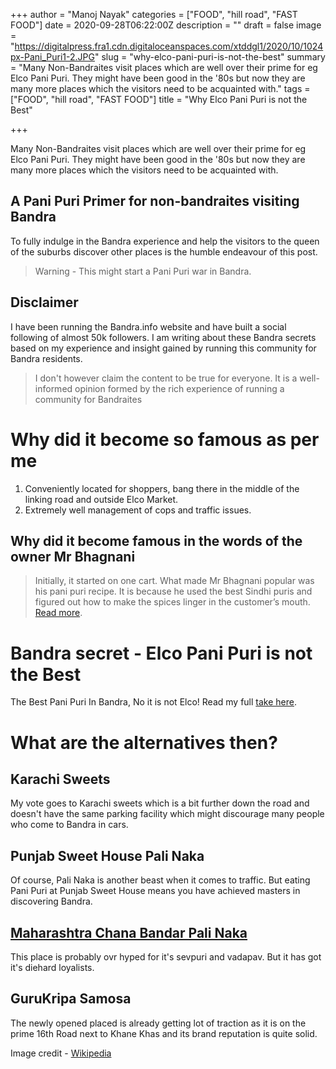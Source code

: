 +++
author = "Manoj Nayak"
categories = ["FOOD", "hill road", "FAST FOOD"]
date = 2020-09-28T06:22:00Z
description = ""
draft = false
image = "https://digitalpress.fra1.cdn.digitaloceanspaces.com/xtddgl1/2020/10/1024px-Pani_Puri1-2.JPG"
slug = "why-elco-pani-puri-is-not-the-best"
summary = "Many Non-Bandraites visit places which are well over their prime for eg Elco Pani Puri. They might have been good in the '80s but now they are many more places which the visitors need to be acquainted with."
tags = ["FOOD", "hill road", "FAST FOOD"]
title = "Why Elco Pani Puri is not the Best"

+++


Many Non-Bandraites visit places which are well over their prime for eg Elco Pani Puri. They might have been good in the '80s but now they are many more places which the visitors need to be acquainted with.

## A Pani Puri Primer for non-bandraites visiting Bandra

To fully indulge in the Bandra experience and help the visitors to the queen of the suburbs discover other places is the humble endeavour of this post.

> Warning - This might start a Pani Puri war in Bandra.

## Disclaimer

I have been running the Bandra.info website and have built a social following of almost 50k followers. I am writing about these Bandra secrets based on my experience and insight gained by running this community for Bandra residents.

> I don't however claim the content to be true for everyone. It is a well-informed opinion formed by the rich experience of running a community for Bandraites

# Why did it become so famous as per me

1. Conveniently located for shoppers, bang there in the middle of the linking road and outside Elco Market.
2. Extremely well management of cops and traffic issues.

## Why did it become famous in the words of the owner Mr Bhagnani

> Initially, it started on one cart. What made Mr Bhagnani popular was his pani puri recipe. It is because he used the best Sindhi puris and figured out how to make the spices linger in the customer’s mouth. [Read more](https://insideiim.com/the-real-life-mba-elco-paani-puri-centre-the-merchant-from-sindh/).

# Bandra secret - Elco Pani Puri is not the Best

The Best Pani Puri In Bandra, No it is not Elco! Read my full [take here](__GHOST_URL__/the-best-pani-puri-in-bandra-no-it-is-not-elco/).

# What are the alternatives then?

## Karachi Sweets

My vote goes to Karachi sweets which is a bit further down the road and doesn't have the same parking facility which might discourage many people who come to Bandra in cars.

## Punjab Sweet House Pali Naka

Of course, Pali Naka is another beast when it comes to traffic. But eating Pani Puri at Punjab Sweet House means you have achieved masters in discovering Bandra.

## [Maharashtra Chana Bandar Pali Naka](https://www.google.com/search?newwindow=1&client=safari&rls=en&biw=1440&bih=709&sxsrf=ALeKk03o6wcpKXJo5napBiGAjZ2g6fUkNw%3A1601371100496&ei=3PtyX__3Heyd4-EP0dOBkAU&q=maharashtra+chana+bandar+pali+naka&oq=maharashtra+chana+bandar+pali+naka&gs_lcp=CgZwc3ktYWIQAzoECAAQR1CDEFicGWDCG2gAcAJ4AIAB5wGIAbUJkgEFMC4zLjOYAQCgAQGqAQdnd3Mtd2l6yAEIwAEB&sclient=psy-ab&ved=0ahUKEwj_1eSchI7sAhXszjgGHdFpAFIQ4dUDCAw&uact=5)

This place is probably ovr hyped for it's sevpuri and vadapav. But it has got it's diehard loyalists.

## GuruKripa Samosa

The newly opened placed is already getting lot of traction as it is on the prime 16th Road next to Khane Khas and its brand reputation is quite solid.

Image credit - [Wikipedia](https://fr.wikipedia.org/wiki/Panipuri#/media/Fichier:Pani_Puri1.JPG)


